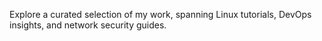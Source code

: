 Explore a curated selection of my work, spanning Linux tutorials, DevOps insights, and network security guides.
